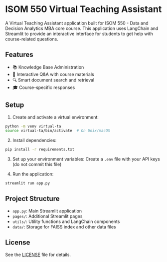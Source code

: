 # ISOM 550 Virtual Teaching Assistant

A Virtual Teaching Assistant application built for ISOM 550 - Data and Decision Analytics MBA core course. This application uses LangChain and Streamlit to provide an interactive interface for students to get help with course-related questions.

## Features

- 📚 Knowledge Base Administration
- 💬 Interactive Q&A with course materials
- 🔍 Smart document search and retrieval
- 🎓 Course-specific responses

## Setup

1. Create and activate a virtual environment:
```bash
python -m venv virtual-ta
source virtual-ta/bin/activate  # On Unix/macOS
```

2. Install dependencies:
```bash
pip install -r requirements.txt
```

3. Set up your environment variables:
Create a `.env` file with your API keys (do not commit this file)

4. Run the application:
```bash
streamlit run app.py
```

## Project Structure

- `app.py`: Main Streamlit application
- `pages/`: Additional Streamlit pages
- `utils/`: Utility functions and LangChain components
- `data/`: Storage for FAISS index and other data files

## License

See the [LICENSE](LICENSE) file for details. 
